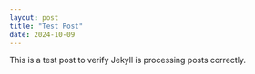 ```yaml
---
layout: post
title: "Test Post"
date: 2024-10-09
---
```


This is a test post to verify Jekyll is processing posts correctly.